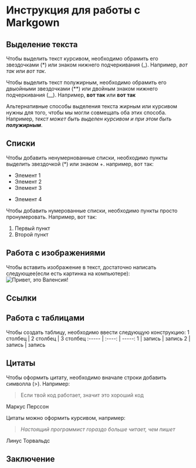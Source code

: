 # Инструкция для работы с Markgown #


## Выделение текста 

Чтобы выделить текст курсивом, необходимо обрамить его звездочками (*) или знаком нижнего подчеркивания (_). Например, *вот так* или _вот так_.

Чтобы выделить текст полужирным, необходимо обрамить его двыойными звездочками (**) или двойным знаком нижнего подчеркивания (__). Например, **вот так** или __вот так__

Альтернативные способы выделения текста жирным или курсивом нужны для того, чтобы мы могли совмещать оба этих способа. Например, _текст может быть выделен курсивом и при этом быть **полужирным**_.

## Списки

Чтобы добавить ненумернованные списки, необходимо пункты выделить звездочкой (*) или знаком +. например, вот так:
* Элемент 1
* Элемент 2
* Элемент 3
+ Элемент 4

Чтобы добавить нумерованные списки, необходимо пункты просто пронумеровать. Например, вот так:
1. Первый пункт
2. Второй пункт

##  Работа с изображениями

Чтобы вставить изображение в текст, достаточно написать следующее(если есть картинка на компьютере):
![Привет, это Валенсия!](cover_original.jpg)

## Ссылки

## Работа с таблицами

Чтобы создать таблицу, необходимо ввести следующую конструкцию:
1 столбец | 2 столбец | 3 столбец
:----- | :----: | -----:
1   | запись | запись
2  | запись  | запись

## Цитаты

Чтобы оформить цитату, необходимо вначале строки добавить символла (>). Например:

> Если твой код работает, значит это хороший код

Маркус Перссон

Цитаты можно оформить курсивом, например:

> *Настоящий программист гораздо больше читает, чем пишет*

Линус Торвальдс

## Заключение